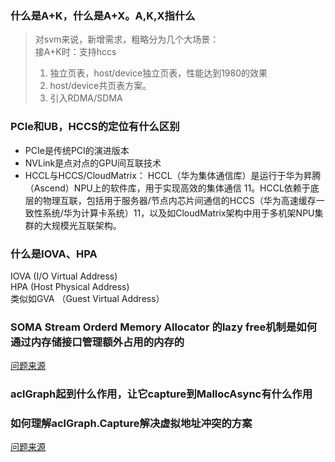 ### 什么是A+K，什么是A+X。A,K,X指什么 

> 对svm来说，新增需求，粗略分为几个大场景：  
> 接A+K时：支持hccs
> 1. 独立页表，host/device独立页表，性能达到1980的效果
> 2. host/device共页表方案。
> 3. 引入RDMA/SDMA

### PCIe和UB，HCCS的定位有什么区别
- PCIe是传统PCI的演进版本
- NVLink是点对点的GPU间互联技术  
- HCCL与HCCS/CloudMatrix： HCCL（华为集体通信库）是运行于华为昇腾（Ascend）NPU上的软件库，用于实现高效的集体通信 11。HCCL依赖于底层的物理互联，包括用于服务器/节点内芯片间通信的HCCS（华为高速缓存一致性系统/华为计算卡系统）11，以及如CloudMatrix架构中用于多机架NPU集群的大规模光互联架构。

### 什么是IOVA、HPA
IOVA (I/O Virtual Address)  
HPA (Host Physical Address)  
类似如GVA （Guest Virtual Address）

### SOMA Stream Orderd Memory Allocator 的lazy free机制是如何通过内存储接口管理额外占用的内存的
[问题来源](https://jx.huawei.com/community/comgroup/postsDetails?postId=25098779468c43828aa0bbc0786a6a0f&noTop=true&type=freePost&welink_open_uri=aDU6Ly80NzE2NTE3MzE0Nzc5NTcvaHRtbC9pbmRleC5odG1sIy9qeC9kZXRhaWw%2FaWQ9MjUwOTg3Nzk0NjhjNDM4MjhhYTBiYmMwNzg2YTZhMGYmdHlwZT1mcmVlX3Bvc3QmdXJsPQ%3D%3D#:~:text=%E6%89%80%E4%BB%A5%E4%BD%BF%E7%94%A8%E4%B8%80%E5%A5%97%E5%86%85%E5%AD%98%E6%B1%A0%E6%8E%A5%E5%8F%A3%E7%AE%A1%E7%90%86%E8%BF%99%E9%83%A8%E5%88%86%E9%A2%9D%E5%A4%96%E5%8D%A0%E7%94%A8%E7%9A%84%E5%86%85%E5%AD%98%E4%B9%9F%E6%98%AF%E5%8D%81%E5%88%86%E5%90%88%E7%90%86%E5%BE%97%E5%95%A6%E3%80%82)  

### aclGraph起到什么作用，让它capture到MallocAsync有什么作用

### 如何理解aclGraph.Capture解决虚拟地址冲突的方案
[问题来源](https://jx.huawei.com/community/comgroup/postsDetails?postId=25098779468c43828aa0bbc0786a6a0f&noTop=true&type=freePost&welink_open_uri=aDU6Ly80NzE2NTE3MzE0Nzc5NTcvaHRtbC9pbmRleC5odG1sIy9qeC9kZXRhaWw%2FaWQ9MjUwOTg3Nzk0NjhjNDM4MjhhYTBiYmMwNzg2YTZhMGYmdHlwZT1mcmVlX3Bvc3QmdXJsPQ%3D%3D#:~:text=%E6%80%8E%E4%B9%88%E4%BF%9D%E8%AF%81%E5%91%A2%EF%BC%9F-,%E6%9C%80%E7%BB%88%E6%88%91%E4%BB%AC%E7%BB%99%E5%87%BA%E7%9A%84%E8%A7%A3%E5%86%B3%E6%96%B9%E6%A1%88%E6%98%AF,-%EF%BC%8C%E6%88%91%E4%BB%AC%E7%9B%B4%E6%8E%A5)

